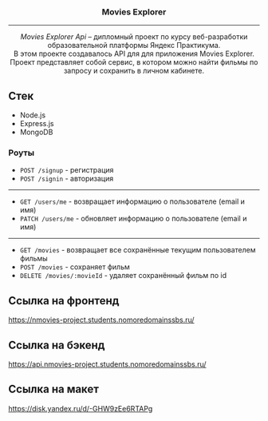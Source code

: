 <h3 align="center">Movies Explorer</h3>

---

<p align="center"> <i>Movies Explorer Api</i> – дипломный проект по курсу веб-разработки образовательной платформы Яндекс Практикума.
    <br>
    В этом проекте создавалось API для для приложения Movies Explorer. Проект представляет собой сервис, в котором можно найти фильмы по запросу и сохранить в личном кабинете.
</p>

## Стек

* Node.js
* Express.js
* MongoDB

### Роуты

* ```POST /signup``` - регистрация
* ```POST /signin``` - авторизация
***
* ```GET /users/me``` - возвращает информацию о пользователе (email и имя)
* ```PATCH /users/me``` - обновляет информацию о пользователе (email и имя)
***
* ```GET /movies``` - возвращает все сохранённые текущим  пользователем фильмы
* ```POST /movies``` - сохраняет фильм
* ```DELETE /movies/:movieId``` - удаляет сохранённый фильм по id

## Ссылка на фронтенд<br>
https://nmovies-project.students.nomoredomainssbs.ru/

## Ссылка на бэкенд<br>
https://api.nmovies-project.students.nomoredomainssbs.ru/

## Ссылка на макет<br>
https://disk.yandex.ru/d/-GHW9zEe6RTAPg
